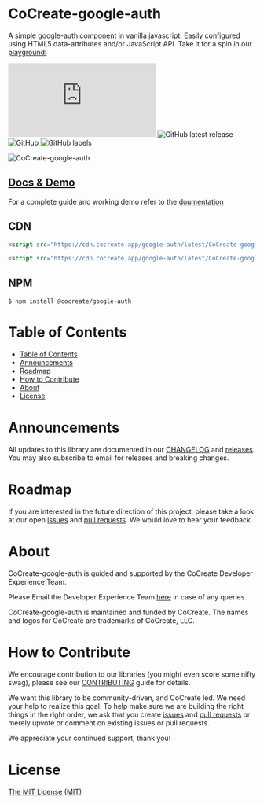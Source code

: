 # CoCreate-google-auth

A simple google-auth component in vanilla javascript. Easily configured using HTML5 data-attributes and/or JavaScript API. Take it for a spin in our [playground!](https://cocreate.app/docs/google-auth)

![GitHub file size in bytes](https://img.shields.io/github/size/CoCreate-app/CoCreate-google-auth/dist/CoCreate-google-auth.min.js?label=minified%20size&style=for-the-badge)
![GitHub latest release](https://img.shields.io/github/v/release/CoCreate-app/CoCreate-google-auth?style=for-the-badge)
![GitHub](https://img.shields.io/github/license/CoCreate-app/CoCreate-google-auth?style=for-the-badge)
![GitHub labels](https://img.shields.io/github/labels/CoCreate-app/CoCreate-google-auth/help%20wanted?style=for-the-badge)

![CoCreate-google-auth](https://cdn.cocreate.app/docs/CoCreate-google-auth.gif)

## [Docs & Demo](https://cocreate.app/docs/clone)

For a complete guide and working demo refer to the [doumentation](https://cocreate.app/docs/google-auth)

## CDN

```html
<script src="https://cdn.cocreate.app/google-auth/latest/CoCreate-google-auth.min.js"></script>
```

```html
<script src="https://cdn.cocreate.app/google-auth/latest/CoCreate-google-auth.min.css"></script>
```

## NPM

```shell
$ npm install @cocreate/google-auth
```

# Table of Contents

- [Table of Contents](#table-of-contents)
- [Announcements](#announcements)
- [Roadmap](#roadmap)
- [How to Contribute](#how-to-contribute)
- [About](#about)
- [License](#license)

<a name="announcements"></a>

# Announcements

All updates to this library are documented in our [CHANGELOG](https://github.com/CoCreate-app/CoCreate-google-auth/blob/master/CHANGELOG.md) and [releases](https://github.com/CoCreate-app/CoCreate-google-auth/releases). You may also subscribe to email for releases and breaking changes.

<a name="roadmap"></a>

# Roadmap

If you are interested in the future direction of this project, please take a look at our open [issues](https://github.com/CoCreate-app/CoCreate-google-auth/issues) and [pull requests](https://github.com/CoCreate-app/CoCreate-google-auth/pulls). We would love to hear your feedback.

<a name="about"></a>

# About

CoCreate-google-auth is guided and supported by the CoCreate Developer Experience Team.

Please Email the Developer Experience Team [here](mailto:develop@cocreate.app) in case of any queries.

CoCreate-google-auth is maintained and funded by CoCreate. The names and logos for CoCreate are trademarks of CoCreate, LLC.

<a name="contribute"></a>

# How to Contribute

We encourage contribution to our libraries (you might even score some nifty swag), please see our [CONTRIBUTING](https://github.com/CoCreate-app/CoCreate-google-auth/blob/master/CONTRIBUTING.md) guide for details.

We want this library to be community-driven, and CoCreate led. We need your help to realize this goal. To help make sure we are building the right things in the right order, we ask that you create [issues](https://github.com/CoCreate-app/CoCreate-google-auth/issues) and [pull requests](https://github.com/CoCreate-app/CoCreate-google-auth/pulls) or merely upvote or comment on existing issues or pull requests.

We appreciate your continued support, thank you!

# License

[The MIT License (MIT)](https://github.com/CoCreate-app/CoCreate-google-auth/blob/master/LICENSE)
